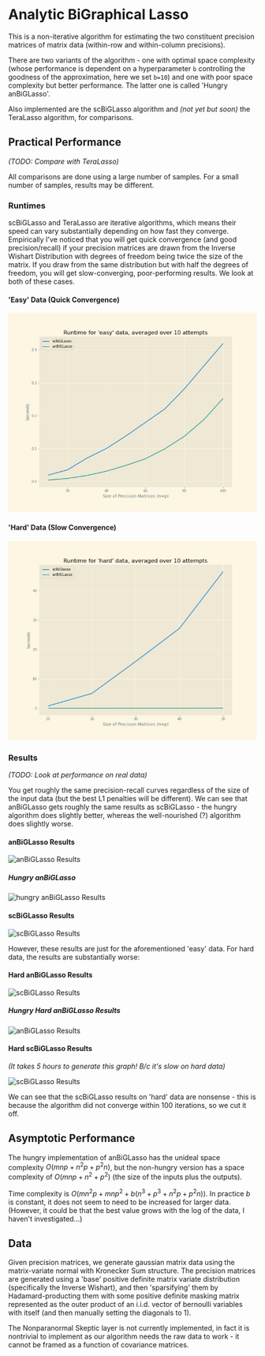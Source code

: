 # Analytic BiGraphical Lasso

This is a non-iterative algorithm for estimating the two constituent
precision matrices of matrix data (within-row and within-column precisions).

There are two variants of the algorithm - one with optimal space complexity
(whose performance is dependent on a hyperparameter `b` controlling the goodness
of the approximation, here we set `b=10`) and one with poor space complexity
but better performance.  The latter one is called 'Hungry anBiGLasso'.

Also implemented are the scBiGLasso algorithm and _(not yet but soon)_ the
TeraLasso algorithm, for comparisons.

## Practical Performance

_(TODO: Compare with TeraLasso)_

All comparisons are done using a large number of samples.  For a small number of samples,
results may be different.

### Runtimes

scBiGLasso and TeraLasso are iterative algorithms, which means their speed can
vary substantially depending on how fast they converge.  Empirically I've noticed
that you will get quick convergence (and good precision/recall) if your
precision matrices are drawn from the Inverse Wishart Distribution with degrees
of freedom being twice the size of the matrix.  If you draw from the same distribution
but with half the degrees of freedom, you will get slow-converging, poor-performing
results.  We look at both of these cases.

#### 'Easy' Data (Quick Convergence)

![EasyData](Plots/Runtimes%20Comparison/Compare%20Runtimes%20Easy%20Data.png)

#### 'Hard' Data (Slow Convergence)

![HardData](Plots/Runtimes%20Comparison/Compare%20Runtimes%20Hard%20Data.png)

### Results

_(TODO: Look at performance on real data)_

You get roughly the same precision-recall curves regardless of the size of the input
data (but the best L1 penalties will be different).  We can see that anBiGLasso gets
roughly the same results as scBiGLasso - the hungry algorithm does slightly better,
whereas the well-nourished (?) algorithm does slightly worse.

#### anBiGLasso Results

![anBiGLasso Results](https://github.com/BaileyAndrew/scBiGLasso-Implementation/blob/main/Plots/Vary%20Sizes%20-%20anBiGLasso%20-%20Easy%20-%20Approx/Precision-Recall-Vary-Sizes-100.png)

##### Hungry anBiGLasso

![hungry anBiGLasso Results](https://github.com/BaileyAndrew/scBiGLasso-Implementation/blob/main/Plots/Vary%20Sizes%20-%20anBiGLasso%20-%20Easy/Precision-Recall-Vary-Sizes-100.png)

#### scBiGLasso Results

![scBiGLasso Results](https://github.com/BaileyAndrew/scBiGLasso-Implementation/blob/main/Plots/Vary%20Sizes%20-%20scBiGLasso%20-%20Easy/Precision-Recall-Vary-Sizes-100.png)

However, these results are just for the aforementioned 'easy' data.  For hard data, the
results are substantially worse:

#### Hard anBiGLasso Results

![scBiGLasso Results](https://github.com/BaileyAndrew/scBiGLasso-Implementation/blob/main/Plots/Vary%20Sizes%20-%20anBiGLasso%20-%20Hard%20-%20Approx/Precision-Recall-Vary-Sizes-40.png)


##### Hungry Hard anBiGLasso Results

![anBiGLasso Results](https://github.com/BaileyAndrew/scBiGLasso-Implementation/blob/main/Plots/Vary%20Sizes%20-%20anBiGLasso%20-%20Hard/Precision-Recall-Vary-Sizes-40.png)

#### Hard scBiGLasso Results

_(It takes 5 hours to generate this graph!  B/c it's slow on hard data)_

![scBiGLasso Results](https://github.com/BaileyAndrew/scBiGLasso-Implementation/blob/main/Plots/Vary%20Sizes%20-%20scBiGLasso%20-%20Hard/Precision-Recall-Vary-Sizes-40.png)

We can see that the scBiGLasso results on 'hard' data are nonsense - this is because the algorithm
did not converge within 100 iterations, so we cut it off.

## Asymptotic Performance

The hungry implementation of anBiGLasso has the unideal space complexity $O(mnp + n^2p + p^2n)$,
but the non-hungry version has a space complexity of $O(mnp + n^2 + p^2)$
(the size of the inputs plus the outputs).

Time complexity is $O(mn^2p + mnp^2 + b(n^3 + p^3 + n^2p + p^2n))$.  In practice $b$ is constant,
it does not seem to need to be increased for larger data.  (However, it could be that the best
value grows with the log of the data, I haven't investigated...)

## Data

Given precision matrices, we generate gaussian matrix data using the matrix-variate normal with
Kronecker Sum structure.  The precision matrices are generated using a 'base' positive definite
matrix variate distribution (specifically the Inverse Wishart), and then 'sparsifying' them
by Hadamard-producting them with some positive definite masking matrix represented as the
outer product of an i.i.d. vector of bernoulli variables with itself (and then manually setting
the diagonals to 1).

The Nonparanormal Skeptic layer is not currently implemented, in fact it is nontrivial to implement
as our algorithm needs the raw data to work - it cannot be framed as a function of covariance matrices.

